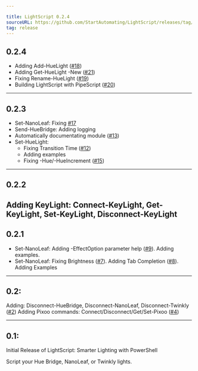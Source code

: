 ```yaml
---

title: LightScript 0.2.4
sourceURL: https://github.com/StartAutomating/LightScript/releases/tag/v0.2.4
tag: release
---
```

## 0.2.4
* Adding Add-HueLight ([#18](https://github.com/StartAutomating/LightScript/issues/18))
* Adding Get-HueLight -New ([#21](https://github.com/StartAutomating/LightScript/issues/21))
* Fixing Rename-HueLight ([#19](https://github.com/StartAutomating/LightScript/issues/19))
* Building LightScript with PipeScript ([#20](https://github.com/StartAutomating/LightScript/issues/20))
---

## 0.2.3
* Set-NanoLeaf:  Fixing [#17](https://github.com/StartAutomating/LightScript/issues/17)
* Send-HueBridge:  Adding logging
* Automatically documentating module ([#13](https://github.com/StartAutomating/LightScript/issues/13))
* Set-HueLight:
  * Fixing Transition Time ([#12](https://github.com/StartAutomating/LightScript/issues/12))
  * Adding examples
  * Fixing -Hue/-HueIncrement ([#15](https://github.com/StartAutomating/LightScript/issues/15))   
---

## 0.2.2
Adding KeyLight: Connect-KeyLight, Get-KeyLight, Set-KeyLight, Disconnect-KeyLight
---
## 0.2.1
* Set-NanoLeaf:  Adding -EffectOption parameter help ([#9](https://github.com/StartAutomating/LightScript/issues/9)).  Adding examples.
* Set-NanoLeaf:  Fixing Brightness ([#7](https://github.com/StartAutomating/LightScript/issues/7)).  Adding Tab Completion ([#8](https://github.com/StartAutomating/LightScript/issues/8)).  Adding Examples
---
## 0.2:
Adding: Disconnect-HueBridge, Disconnect-NanoLeaf, Disconnect-Twinkly ([#2](https://github.com/StartAutomating/LightScript/issues/2))
Adding Pixoo commands: Connect/Disconnect/Get/Set-Pixoo ([#4](https://github.com/StartAutomating/LightScript/issues/4))

---
## 0.1:
Initial Release of LightScript:  Smarter Lighting with PowerShell

Script your Hue Bridge, NanoLeaf, or Twinkly lights.
